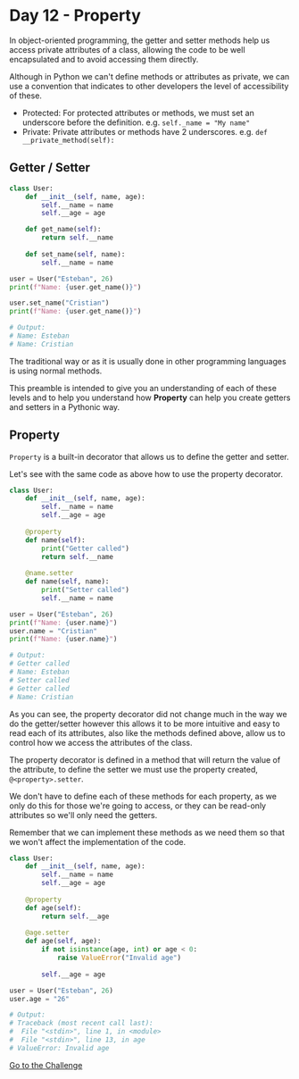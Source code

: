 # Day 12 - Property

In object-oriented programming, the getter and setter methods help us access private attributes of a class, allowing the code to be well encapsulated and to avoid accessing them directly.

Although in Python we can't define methods or attributes as private, we can use a convention that indicates to other developers the level of accessibility of these.

- Protected: For protected attributes or methods, we must set an underscore before the definition. e.g. `self._name = "My name"`
- Private: Private attributes or methods have 2 underscores. e.g. `def __private_method(self):`

## Getter / Setter

```python
class User:
    def __init__(self, name, age):
        self.__name = name
        self.__age = age

    def get_name(self):
        return self.__name
    
    def set_name(self, name):
        self.__name = name

user = User("Esteban", 26)
print(f"Name: {user.get_name()}")

user.set_name("Cristian")
print(f"Name: {user.get_name()}")

# Output:
# Name: Esteban
# Name: Cristian
```

The traditional way or as it is usually done in other programming languages is using normal methods.

This preamble is intended to give you an understanding of each of these levels and to help you understand how **Property** can help you create getters and setters in a Pythonic way.

## Property

`Property` is a built-in decorator that allows us to define the getter and setter.

Let's see with the same code as above how to use the property decorator.

```python
class User:
    def __init__(self, name, age):
        self.__name = name
        self.__age = age
    
    @property
    def name(self):
        print("Getter called")
        return self.__name
    
    @name.setter
    def name(self, name):
        print("Setter called")
        self.__name = name

user = User("Esteban", 26)
print(f"Name: {user.name}")
user.name = "Cristian"
print(f"Name: {user.name}")

# Output:
# Getter called
# Name: Esteban
# Setter called
# Getter called
# Name: Cristian
```

As you can see, the property decorator did not change much in the way we do the getter/setter however this allows it to be more intuitive and easy to read each of its attributes, also like the methods defined above, allow us to control how we access the attributes of the class.

The property decorator is defined in a method that will return the value of the attribute, to define the setter we must use the property created, `@<property>.setter`.

We don't have to define each of these methods for each property, as we only do this for those we're going to access, or they can be read-only attributes so we'll only need the getters.

Remember that we can implement these methods as we need them so that we won't affect the implementation of the code.

```python
class User:
    def __init__(self, name, age):
        self.__name = name
        self.__age = age
    
    @property
    def age(self):
        return self.__age
    
    @age.setter
    def age(self, age):
        if not isinstance(age, int) or age < 0:
            raise ValueError("Invalid age")
    
        self.__age = age

user = User("Esteban", 26)
user.age = "26"

# Output:
# Traceback (most recent call last):
#  File "<stdin>", line 1, in <module>
#  File "<stdin>", line 13, in age
# ValueError: Invalid age
```

[Go to the Challenge](https://github.com/estebansolo/Python30/blob/master/docs/Day%2012%20-%20Property/exercise.py)